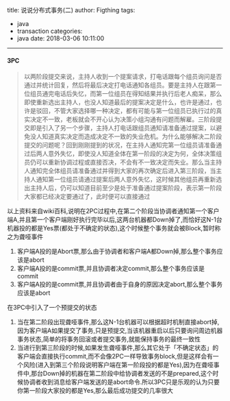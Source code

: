 title: 说说分布式事务(二)
author: Figthing
tags:
  - java
  - transaction
categories:
  - java
date: 2018-03-06 10:11:00
---
#### 3PC

> 以两阶段提交来说，主持人收到一个提案请求，打电话跟每个组员询问是否通过并统计回复，然后将最后决定打电话通知各组员。要是主持人在跟第一位组员通完电话后失忆，而第一位组员在得知结果并执行后老人痴呆，那么即使重新选出主持人，也没人知道最后的提案决定是什么，也许是通过，也许是驳回，不管大家选择哪一种决定，都有可能与第一位组员已执行过的真实决定不一致，老板就会不开心认为决策小组沟通有问题而解雇。三阶段提交即是引入了另一个步骤，主持人打电话跟组员通知请准备通过提案，以避免没人知道真实决定而造成决定不一致的失业危机。为什么能够解决二阶段提交的问题呢？回到刚刚提到的状况，在主持人通知完第一位组员请准备通过后两人意外失忆，即使没人知道全体在第一阶段的决定为何，全体决策组员仍可以重新协调过程或直接否决，不会有不一致决定而失业。那么当主持人通知完全体组员请准备通过并得到大家的再次确定后进入第三阶段，当主持人通知第一位组员请通过提案后两人意外失忆，这时候其他组员再重新选出主持人后，仍可以知道目前至少是处于准备通过提案阶段，表示第一阶段大家都已经决定要通过了，此时便可以直接通过

<!--more-->

以上资料来自wiki百科,说明在2PC过程中,在第二个阶段当协调者通知第一个客户端A,并且第一个客户端刚好执行完毕以后,这两台机器都Down掉了,而恰好这N-1台机器投的都是Yes票(都处于不确定的状态),这个时候整个事务就会被Block,暂时称之为聋哑事件

1. 客户端A投的是Abort票,那么由于协调者和客户端A都Down掉,那么整个事务应该是abort
2. 客户端A投的是commit票,并且协调者决定commit,那么整个事务应该是commit
3. 客户端A投的是commit票,并且协调者由于自身的原因决定abort,那么整个事务应该是abort

在3PC中引入了一个预提交的状态
1. 当在第二阶段出现聋哑事件,那么这N-1台机器可以根据超时机制直接abort掉,因为客户端A如果提交了事务,只是预提交,当该机器重启以后只要询问周边机器事务状态,简单的将事务回滚或者提交事务,就能保持事务的最终一致性
2. 当进行到第三阶段的时候,如果发生聋哑事件,那么其它处于「不确定状态」的客户端会直接执行commit,而不会像2PC一样导致事务block,但是这样会有一个风险(进入到第三个阶段说明客户端在第一阶段投的都是Yes),因为在聋哑事件中,那台Down掉的机器在第二阶段中给协调者发送的不是prepared,这个时候协调者收到消息给客户端发送的是abort命令.所以3PC只是乐观的认为只要你第一阶段大家投的都是Yes,那么最后成功提交的几率很大
